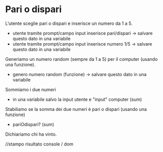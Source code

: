 # Pari o dispari

L’utente sceglie pari o dispari e inserisce un numero da 1 a 5.

- utente tramite prompt/campo input inserisce pari/dispari -> salvare questo dato in una variabile
- utente tramite prompt/campo input inserisce numero 1/5 -> salvare questo dato in una variabile

Generiamo un numero random (sempre da 1 a 5) per il computer (usando una funzione).

- genero numero random (funzione) -> salvare questo dato in una variabile

Sommiamo i due numeri

- in una variabile salvo la input utente e "input" computer (sum)

Stabiliamo se la somma dei due numeri è pari o dispari (usando una funzione)

- pariOdispari? (sum)

Dichiariamo chi ha vinto.

//stampo risultato console / dom
